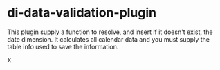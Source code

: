 di-data-validation-plugin
=========================

This plugin supply a function to resolve, and insert if it doesn't exist, the date dimension. It calculates all calendar data and you must supply 	the table info used to save the information.

X
